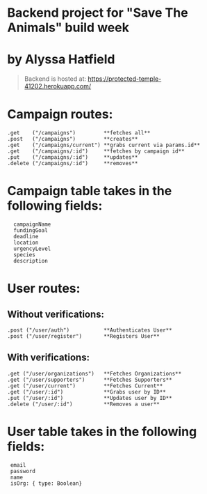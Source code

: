 # Backend project for "Save The Animals" build week

# by Alyssa Hatfield

> Backend is hosted at: https://protected-temple-41202.herokuapp.com/

# Campaign routes:

    .get    ("/campaigns")         **fetches all**
    .post   ("/campaigns")         **creates**
    .get    ("/campaigns/current") **grabs current via params.id**
    .get    ("/campaigns/:id")     **fetches by campaign id**
    .put    ("/campaigns/:id")     **updates**
    .delete ("/campaigns/:id")     **removes**

# Campaign table takes in the following fields:

      campaignName
      fundingGoal
      deadline
      location
      urgencyLevel
      species
      description

# User routes:

## Without verifications:

    .post ("/user/auth")           **Authenticates User**
    .post ("/user/register")       **Registers User**

## With verifications:

    .get ("/user/organizations")   **Fetches Organizations**
    .get ("/user/supporters")      **Fetches Supporters**
    .get ("/user/current")         **Fetches Current**
    .get ("/user/:id")             **Grabs user by ID**
    .put ("/user/:id")             **Updates user by ID**
    .delete ("/user/:id")          **Removes a user**


# User table takes in the following fields:

     email
     password
     name
     isOrg: { type: Boolean}
